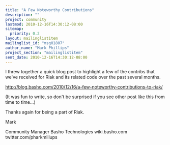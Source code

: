 ```yaml
---
title: "A Few Noteworthy Contributions"
description: ""
project: community
lastmod: 2010-12-16T14:30:12-08:00
sitemap:
  priority: 0.2
layout: mailinglistitem
mailinglist_id: "msg01807"
author_name: "Mark Phillips"
project_section: "mailinglistitem"
sent_date: 2010-12-16T14:30:12-08:00
---
```



I threw together a quick blog post to highlight a few of the contribs
that we've received for Riak and its related code over the past
several months.

http://blog.basho.com/2010/12/16/a-few-noteworthy-contributions-to-riak/

(It was fun to write, so don't be surprised if you see other post like
this from time to time...)

Thanks again for being a part of Riak.

Mark

Community Manager
Basho Technologies
wiki.basho.com
twitter.com/pharkmillups

